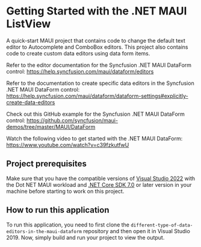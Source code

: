 # Getting Started with the .NET MAUI ListView 
A quick-start MAUI project that contains code to change the default text editor to Autocomplete and ComboBox editors. This project also contains code to create custom data editors using data form items.

Refer to the editor documentation for the Syncfusion .NET MAUI DataForm control: https://help.syncfusion.com/maui/dataform/editors 

Refer to the documentation to create specific data editors in the Syncfusion .NET MAUI DataForm control:
https://help.syncfusion.com/maui/dataform/dataform-settings#explicitly-create-data-editors 

Check out this GitHub example for the Syncfusion .NET MAUI DataForm control:
https://github.com/syncfusion/maui-demos/tree/master/MAUI/DataForm 

Watch the following video to get started with the .NET MAUI DataForm:
https://www.youtube.com/watch?v=c39fzkutfwU 

## Project prerequisites
Make sure that you have the compatible versions of [Visual Studio 2022](https://visualstudio.microsoft.com/downloads/ ) with the Dot NET MAUI workload and [.NET Core SDK 7.0](https://dotnet.microsoft.com/en-us/download/dotnet/7.0) or later version in your machine before starting to work on this project.

## How to run this application
To run this application, you need to first clone the `different-type-of-data-editors-in-the-maui-dataform` repository and then open it in Visual Studio 2019. Now, simply build and run your project to view the output.